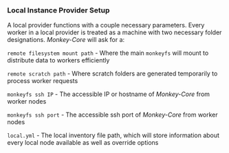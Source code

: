 ### Local Instance Provider Setup

A local provider functions with a couple necessary parameters.  Every worker in a local provider is treated as a machine with two necessary folder designations.  *Monkey-Core* will ask for a:

`remote filesystem mount path` - Where the main `monkeyfs` will mount to distribute data to workers efficiently

`remote scratch path` - Where scratch folders are generated temporarily to process worker requests

`monkeyfs ssh IP` - The accessible IP or hostname of *Monkey-Core* from worker nodes

`monkeyfs ssh port` - The accessible ssh port of *Monkey-Core* from worker nodes

`local.yml` - The local inventory file path, which will store information about every local node available as well as override options


